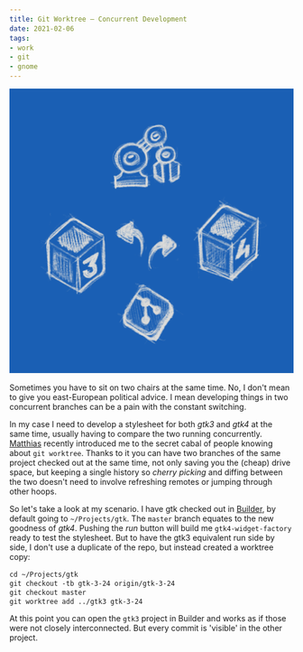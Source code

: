 ```yaml
---
title: Git Worktree — Concurrent Development
date: 2021-02-06
tags:
- work
- git
- gnome
---
```


![git worktree](git-worktree.png)

Sometimes you have to sit on two chairs at the same time. No, I don't mean to give you east-European political advice. I mean developing things in two concurrent branches can be a pain with the constant switching. 

In my case I need to develop a stylesheet for both *gtk3* and *gtk4* at the same time, usually having to compare the two running concurrently. [Matthias](https://blogs.gnome.org/mclasen/) recently introduced me to the secret cabal of people knowing about `git worktree`. Thanks to it you can have two branches of the same project checked out at the same time, not only saving you the (cheap) drive space, but keeping a single history so *cherry picking* and diffing between the two doesn't need to involve refreshing remotes or jumping through other hoops.

So let's take a look at my scenario. I have gtk checked out in [Builder](https://flathub.org/apps/details/org.gnome.Builder), by default going to `~/Projects/gtk`. The `master` branch equates to the new goodness of *gtk4*. Pushing the *run* button will build me `gtk4-widget-factory` ready to test the stylesheet. But to have the gtk3 equivalent run side by side, I don't use a duplicate of the repo, but instead created a worktree copy:

```
cd ~/Projects/gtk
git checkout -tb gtk-3-24 origin/gtk-3-24 
git checkout master 
git worktree add ../gtk3 gtk-3-24
```

At this point you can open the `gtk3` project in Builder and works as if those were not closely interconnected. But every commit is 'visible' in the other project.